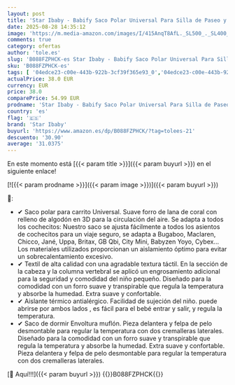 ```yaml
---
layout: post
title: 'Star Ibaby - Babify Saco Polar Universal Para Silla de Paseo y Cochecito.  Universal-Bugaboo-Maclaren-Jane .'
date: 2025-08-28 14:35:12
image: 'https://m.media-amazon.com/images/I/415AnqT8AfL._SL500_._SL400_.jpg'
comments: true
category: ofertas
author: 'tole.es'
slug: 'B088FZPHCK-es Star Ibaby - Babify Saco Polar Universal Para Silla de...'
sku: 'B088FZPHCK-es'
tags: [ '04edce23-c00e-443b-922b-3cf39f365e93_0','04edce23-c00e-443b-922b-3cf39f365e93_1101','04edce23-c00e-443b-922b-3cf39f365e93_3401','04edce23-c00e-443b-922b-3cf39f365e93_8101','Accesorios para cochecitos','Arborist Merchandising Root','Babymoov PBDD','Bebé','Carritos, sillas de paseo y accesorios','Sacos de abrigo para carritos','Self Service','Sillas de coche, cochecitos y accesorios','Special Features Stores','Todos los cochecitos','babify','star ibaby','🇪🇸', ]
actualPrice: 38.0 EUR
currency: EUR
price: 38.0
comparePrice: 54.99 EUR
prodname: 'Star Ibaby - Babify Saco Polar Universal Para Silla de Paseo y Cochecito.  Universal-Bugaboo-Maclaren-Jane .'
country: 'es'
flag: '🇪🇸'
brand: 'Star Ibaby'
buyurl: 'https://www.amazon.es/dp/B088FZPHCK/?tag=tolees-21'
descuento: '30.90'
average: '31.0375'
---
```


En este momento está [{{< param title >}}]({{< param buyurl >}}) en el siguiente enlace!

[![{{< param prodname >}}]({{< param image >}})]({{< param buyurl >}})

🔎:

- ✔ Saco polar para carrito Universal. Suave forro de lana de coral con relleno de algodón en 3D para la circulación del aire. Se adapta a todos los cochecitos: Nuestro saco se ajusta fácilmente a todos los asientos de cochecitos para un viaje seguro, se adapta a Bugaboo, Maclaren, Chicco, Jané, Uppa, Britax, GB Qbi, City Mini, Babyzen Yoyo, Cybex... Los materiales utilizados proporcionan un aislamiento óptimo para evitar un sobrecalentamiento excesivo.
- ✔ Textil de alta calidad con una agradable textura táctil. En la sección de la cabeza y la columna vertebral se aplicó un engrosamiento adicional para la seguridad y comodidad del niño pequeño. Diseñado para la comodidad con un forro suave y transpirable que regula la temperatura y absorbe la humedad. Extra suave y confortable.
- ✔ Aislante térmico antialérgico. Facilidad de sujeción del niño. puede abrirse por ambos lados , es fácil para el bebé entrar y salir, y regula la temperatura.
- ✔ Saco de dormir Envoltura muflón. Pieza delantera y felpa de pelo desmontable para regular la temperatura con dos cremalleras laterales. Diseñado para la comodidad con un forro suave y transpirable que regula la temperatura y absorbe la humedad. Extra suave y confortable. Pieza delantera y felpa de pelo desmontable para regular la temperatura con dos cremalleras laterales.

[🛒 Aquí!!!]({{< param buyurl >}})
{{<world>}}B088FZPHCK{{</world>}}
